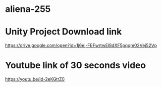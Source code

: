 # aliena-255
# Unity Project Download link
https://drive.google.com/open?id=1j6ej-FEFwrtwEl8dXF5pqqm02Vej52Vp
# Youtube link of 30 seconds video 
https://youtu.be/Id-2eKGtrZ0
